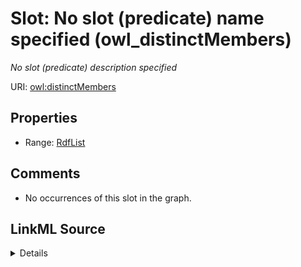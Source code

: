 

# Slot: No slot (predicate) name specified (owl_distinctMembers)


_No slot (predicate) description specified_







URI: [owl:distinctMembers](http://www.w3.org/2002/07/owl#distinctMembers)



<!-- no inheritance hierarchy -->








## Properties

* Range: [RdfList](../classes/RdfList.md)





## Comments

* No occurrences of this slot in the graph.



## LinkML Source

<details>

```yaml
name: owl_distinctMembers
description: No slot (predicate) description specified
title: No slot (predicate) name specified
comments:
- No occurrences of this slot in the graph.
from_schema: fio-kg
rank: 1000
slot_uri: owl:distinctMembers
alias: owl_distinctMembers
union_of:
- '{''domain'': ''rdfs_Resource''}'
- '{''domain'': ''owl_AllDifferent''}'
range: rdf_List

```
</details>